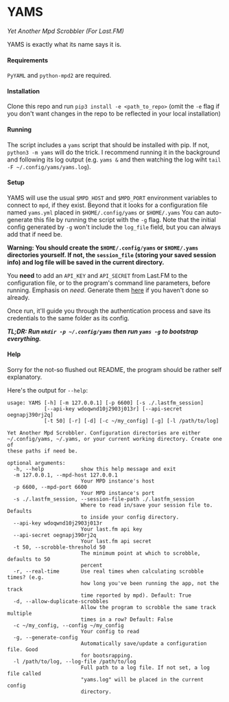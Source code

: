 YAMS
====

*Yet Another Mpd Scrobbler (For Last.FM)*

YAMS is exactly what its name says it is.


#### Requirements
`PyYAML` and `python-mpd2` are required.

#### Installation
Clone this repo and run `pip3 install -e <path_to_repo>` (omit the `-e` flag if you don't want changes in the repo to be reflected in your local installation)

#### Running

The script includes a `yams` script that should be installed with pip. If not, `python3 -m yams` will do the trick. I recommend running it in the background and following its log output (e.g. `yams &` and then watching the log wiht `tail -F ~/.config/yams/yams.log`).

#### Setup

YAMS will use the usual `$MPD_HOST` and `$MPD_PORT` environment variables to connect to `mpd`, if they exist.
Beyond that it looks for a configuration file named `yams.yml` placed in `$HOME/.config/yams` or `$HOME/.yams`
You can auto-generate this file by running the script with the `-g` flag. Note that the initial config generated by `-g` won't include the `log_file` field, but you can always add that if need be.

**Warning: You should create the `$HOME/.config/yams` or `$HOME/.yams` directories yourself. If not, the `session_file` (storing your saved session info) and log file will be saved in the current directory.**

You **need** to add an `API_KEY` and `API_SECRET` from Last.FM to the configuration file, or to the program's command line parameters, before running. Emphasis on *need*. Generate them [here](https://www.last.fm/api/account/create) if you haven't done so already.

Once run, it'll guide you through the authentication process and save its credentials to the same folder as its config.

***TL;DR: Run `mkdir -p ~/.config/yams` then run `yams -g` to bootstrap everything.***

#### Help

Sorry for the not-so flushed out README, the program should be rather self explanatory.

Here's the output for `--help`:

```
usage: YAMS [-h] [-m 127.0.0.1] [-p 6600] [-s ./.lastfm_session]
            [--api-key wdoqwnd10j2903j013r] [--api-secret oegnapj390rj2q]
            [-t 50] [-r] [-d] [-c ~/my_config] [-g] [-l /path/to/log]

Yet Another Mpd Scrobbler. Configuration directories are either
~/.config/yams, ~/.yams, or your current working directory. Create one of
these paths if need be.

optional arguments:
  -h, --help            show this help message and exit
  -m 127.0.0.1, --mpd-host 127.0.0.1
                        Your MPD instance's host
  -p 6600, --mpd-port 6600
                        Your MPD instance's port
  -s ./.lastfm_session, --session-file-path ./.lastfm_session
                        Where to read in/save your session file to. Defaults
                        to inside your config directory.
  --api-key wdoqwnd10j2903j013r
                        Your last.fm api key
  --api-secret oegnapj390rj2q
                        Your last.fm api secret
  -t 50, --scrobble-threshold 50
                        The minimum point at which to scrobble, defaults to 50
                        percent
  -r, --real-time       Use real times when calculating scrobble times? (e.g.
                        how long you've been running the app, not the track
                        time reported by mpd). Default: True
  -d, --allow-duplicate-scrobbles
                        Allow the program to scrobble the same track multiple
                        times in a row? Default: False
  -c ~/my_config, --config ~/my_config
                        Your config to read
  -g, --generate-config
                        Automatically save/update a configuration file. Good
                        for bootsrapping.
  -l /path/to/log, --log-file /path/to/log
                        Full path to a log file. If not set, a log file called
                        "yams.log" will be placed in the current config
                        directory.
```
